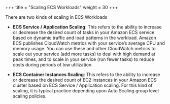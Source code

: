 +++
title = "Scaling ECS Workloads"
weight = 30
+++


There are two kinds of scaling in ECS Workloads

* **ECS Service / Application Scaling**: This refers to the ability to increase or decrease the desired count of tasks in your Amazon ECS service based on dynamic traffic and load patterns in the workload.  Amazon ECS publishes CloudWatch metrics with your service’s average CPU and memory usage. You can use these and other CloudWatch metrics to scale out your service (add more tasks) to deal with high demand at peak times, and to scale in your service (run fewer tasks) to reduce costs during periods of low utilization. 

* **ECS Container Instances Scaling**: This refers to the ability to increase or decrease the desired count of EC2 instances in your Amazon ECS cluster based on ECS Service / Application scaling. For this kind of scaling, it is typical practice depending upon Auto Scaling group level scaling policies. 
 